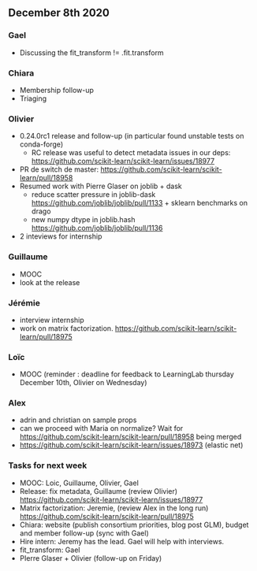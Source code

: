 ## December 8th 2020

### Gael
- Discussing the fit_transform != .fit.transform

### Chiara
- Membership follow-up
- Triaging

### Olivier

- 0.24.0rc1 release and follow-up (in particular found unstable tests on conda-forge)
   - RC release was useful to detect metadata issues in our deps: 
       https://github.com/scikit-learn/scikit-learn/issues/18977
- PR de switch de master: https://github.com/scikit-learn/scikit-learn/pull/18958
- Resumed work with Pierre Glaser on joblib + dask
   - reduce scatter pressure in joblib-dask https://github.com/joblib/joblib/pull/1133 + sklearn benchmarks on drago
   - new numpy dtype in joblib.hash https://github.com/joblib/joblib/pull/1136
- 2 inteviews for internship

### Guillaume

- MOOC
- look at the release

### Jérémie
- interview internship
- work on matrix factorization. https://github.com/scikit-learn/scikit-learn/pull/18975

### Loïc
- MOOC (reminder : deadline for feedback to LearningLab thursday December 10th, Olivier on Wednesday)

### Alex
- adrin and christian on sample props
- can we proceed with Maria on normalize? Wait for https://github.com/scikit-learn/scikit-learn/pull/18958 being merged
- https://github.com/scikit-learn/scikit-learn/issues/18973 (elastic net)

### Tasks for next week
- MOOC: Loic, Guillaume, Olivier, Gael
- Release: fix metadata, Guillaume (review Olivier)  https://github.com/scikit-learn/scikit-learn/issues/18977
- Matrix factorization: Jeremie, (review Alex in the long run)  https://github.com/scikit-learn/scikit-learn/pull/18975
- Chiara: website (publish consortium priorities, blog post GLM), budget and member follow-up (sync with Gael)
- Hire intern: Jeremy has the lead. Gael will help with interviews.
- fit_transform: Gael
- PIerre Glaser + Olivier (follow-up on Friday)
